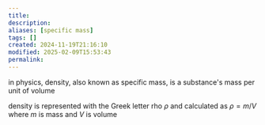 ```yaml
---
title: 
description: 
aliases: [specific mass]
tags: []
created: 2024-11-19T21:16:10
modified: 2025-02-09T15:53:43
permalink:
---
```


in physics, density, also known as specific mass, is a substance's mass per unit of volume

density is represented with the Greek letter rho $\rho$ and calculated as $\rho=m/V$ where $m$ is mass and $V$ is volume
